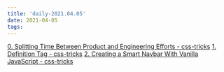 ```yaml
---
title: 'daily-2021.04.05'
date: 2021-04-05
tags:
---
```


[0. Splitting Time Between Product and Engineering Efforts - css-tricks](https://css-tricks.com/splitting-time-between-product-and-engineering-efforts/)
[1. Definition Tag - css-tricks](https://jen4web.substack.com/p/dfn)
[2. Creating a Smart Navbar With Vanilla JavaScript - css-tricks](https://css-tricks.com/creating-a-smart-navbar-with-vanilla-javascript/)